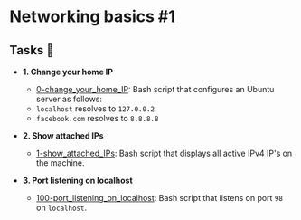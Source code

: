 # Networking basics #1

## Tasks :page_with_curl:

* **1. Change your home IP**
  * [0-change_your_home_IP](./0-change_your_home_IP): Bash script that configures
  an Ubuntu server as follows:
  * `localhost` resolves to `127.0.0.2`
  * `facebook.com` resolves to `8.8.8.8`

* **2. Show attached IPs**
  * [1-show_attached_IPs](./1-show_attached_IPs): Bash script that displays all active IPv4
  IP's on the machine.

* **3. Port listening on localhost**
  * [100-port_listening_on_localhost](./100-port_listening_on_localhost): Bash script that
  listens on port `98` on `localhost`.
